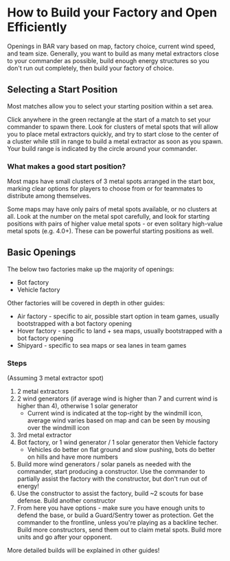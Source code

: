 # How to Build your Factory and Open Efficiently

Openings in BAR vary based on map, factory choice, current wind speed, and team size. Generally, you want to build as many metal extractors close to your commander as possible, build enough energy structures so you don't run out completely, then build your factory of choice.

## Selecting a Start Position

Most matches allow you to select your starting position within a set area.

Click anywhere in the green rectangle at the start of a match to set your commander to spawn there. Look for clusters of metal spots that will allow you to place metal extractors quickly, and try to start close to the center of a cluster while still in range to build a metal extractor as soon as you spawn. Your build range is indicated by the circle around your commander.

### What makes a good start position?

Most maps have small clusters of 3 metal spots arranged in the start box, marking clear options for players to choose from or for teammates to distribute among themselves.

Some maps may have only pairs of metal spots available, or no clusters at all. Look at the number on the metal spot carefully, and look for starting positions with pairs of higher value metal spots - or even solitary high-value metal spots (e.g. 4.0+). These can be powerful starting positions as well.

## Basic Openings

The below two factories make up the majority of openings:

- Bot factory
- Vehicle factory

Other factories will be covered in depth in other guides:

- Air factory - specific to air, possible start option in team games, usually bootstrapped with a bot factory opening
- Hover factory - specific to land + sea maps, usually bootstrapped with a bot factory opening
- Shipyard - specific to sea maps or sea lanes in team games

### Steps

(Assuming 3 metal extractor spot)

1. 2 metal extractors
2. 2 wind generators (if average wind is higher than 7 and current wind is higher than 4), otherwise 1 solar generator
    - Current wind is indicated at the top-right by the windmill icon, average wind varies based on map and can be seen by mousing over the windmill icon
3. 3rd metal extractor
4. Bot factory, or 1 wind generator / 1 solar generator then Vehicle factory
    - Vehicles do better on flat ground and slow pushing, bots do better on hills and have more numbers
5. Build more wind generators / solar panels as needed with the commander, start producing a constructor. Use the commander to partially assist the factory with the constructor, but don't run out of energy!
6. Use the constructor to assist the factory, build ~2 scouts for base defense. Build another constructor
7. From here you have options - make sure you have enough units to defend the base, or build a Guard/Sentry tower as protection. Get the commander to the frontline, unless you're playing as a backline techer. Build more constructors, send them out to claim metal spots. Build more units and go after your opponent.

More detailed builds will be explained in other guides!
